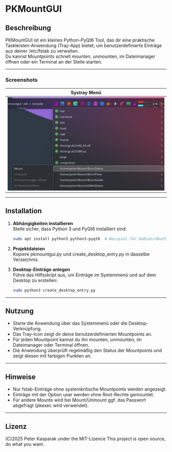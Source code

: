 
# PKMountGUI

## Beschreibung

PKMountGUI ist ein kleines Python-PyQt6 Tool, das dir eine praktische Taskleisten-Anwendung (Tray-App) bietet, um benutzerdefinierte Einträge aus deiner /etc/fstab zu verwalten.  
Du kannst Mountpoints schnell mounten, unmounten, im Dateimanager öffnen oder ein Terminal an der Stelle starten.

---

### Screenshots

| Systray Menü                     |
|--------------------------------|
| ![Main Window](./screenshots/pkmountgui.png) |

---

## Installation

1. **Abhängigkeiten installieren**  
   Stelle sicher, dass Python 3 und PyQt6 installiert sind:

   ```bash
   sudo apt install python3 python3-pyqt6  # Beispiel für Debian/Ubuntu
   ```

2. **Projektdateien**  
   Kopiere pkmountgui.py und create_desktop_entry.py in dasselbe Verzeichnis.

3. **Desktop-Einträge anlegen**  
   Führe das Hilfsskript aus, um Einträge im Systemmenü und auf dem Desktop zu erstellen:

   ```bash
   sudo python3 create_desktop_entry.py
   ```

---

## Nutzung

- Starte die Anwendung über das Systemmenü oder die Desktop-Verknüpfung.
- Das Tray-Icon zeigt dir deine benutzerdefinierten Mountpoints an.
- Für jeden Mountpoint kannst du ihn mounten, unmounten, im Dateimanager oder Terminal öffnen.
- Die Anwendung überprüft regelmäßig den Status der Mountpoints und zeigt diesen mit farbigen Punkten an.

---

## Hinweise

- Nur fstab-Einträge ohne systemkritische Mountpoints werden angezeigt.
- Einträge mit der Option user werden ohne Root-Rechte gemountet.
- Für andere Mounts wird bei Mount/Unmount ggf. das Passwort abgefragt (pkexec wird verwendet).

---

## Lizenz

(C)2025 Peter Kasparak under the MIT-Lizence
This project is open source, do what you want.
